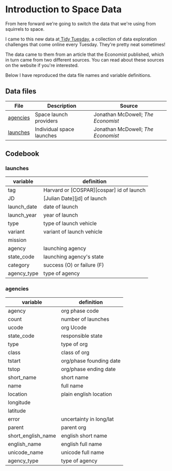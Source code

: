 # Introduction to Space Data 

From here forward we're going to switch the data that we're using from squirrels to space. 

I came to this new data at[ Tidy Tuesday](https://github.com/rfordatascience/tidytuesday/tree/master/data/2019/2019-01-15), a collection of data exploration challenges that come online every Tuesday. They're pretty neat sometimes! 

The data came to them from an article that the Economist published, which in turn came from two different sources. You can read about these sources on the website if you're interested.

Below I have reproduced the data file names and variable definitions. 

## Data files

| File                     | Description               | Source                             |
| --------                 | ----------------------    | ---------------------------------- |
| [agencies](agencies.csv) | Space launch providers    | Jonathan McDowell; _The Economist_ |
| [launches](launches.csv) | Individual space launches | Jonathan McDowell; _The Economist_ |

## Codebook

### launches

| variable    | definition                               |
| ----------- | ---------------------------------------- |
| tag         | Harvard or [COSPAR][cospar] id of launch |
| JD          | [Julian Date][jd] of launch              |
| launch_date | date of launch                           |
| launch_year | year of launch                           |
| type        | type of launch vehicle                   |
| variant     | variant of launch vehicle                |
| mission     |                                          |
| agency      | launching agency                         |
| state_code  | launching agency's state                 |
| category    | success (O) or failure (F)               |
| agency_type | type of agency                           |

### agencies

| variable           | definition              |
| ------------------ | ----------------------- |
| agency             | org phase code          |
| count              | number of launches      |
| ucode              | org Ucode               |
| state_code         | responsible state       |
| type               | type of org             |
| class              | class of org            |
| tstart             | org/phase founding date |
| tstop              | org/phase ending date   |
| short_name         | short name              |
| name               | full name               |
| location           | plain english location  |
| longitude          |                         |
| latitude           |                         |
| error              | uncertainty in long/lat |
| parent             | parent org              |
| short_english_name | english short name      |
| english_name       | english full name       |
| unicode_name       | unicode full name       |
| agency_type        | type of agency          |
